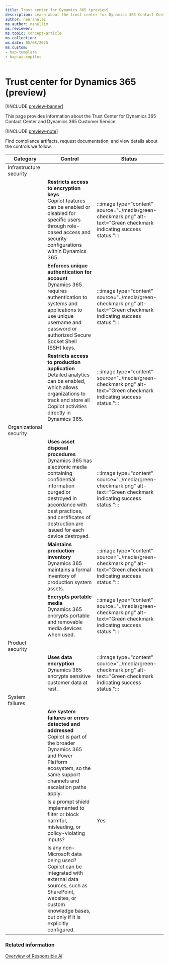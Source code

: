 ```yaml
---
title: Trust center for Dynamics 365 (preview)
description: Learn about the trust center for Dynamics 365 Contact Center, a resource for customers to learn about the security, privacy, and compliance of Microsoft products and services.
author: neeranelli
ms.author: nenellim
ms.reviewer: 
ms.topic: concept-article
ms.collection: 
ms.date: 05/08/2025
ms.custom: 
- bap-template
- bap-ai-copilot
---
```


# Trust center for Dynamics 365 (preview)

[!INCLUDE [preview-banner](~/../shared-content/shared/preview-includes/preview-banner.md)]
 
This page provides information about the Trust Center for Dynamics 365 Contact Center and Dynamics 365 Customer Service.

[!INCLUDE [preview-note](~/../shared-content/shared/preview-includes/preview-note-d365.md)]

Find compliance artifacts, request documentation, and view details about the controls we follow.

| Category  |Control|Status|
|------|-------|------|
|Infrastructure security|||
||**Restricts access to encryption keys** <br>Copilot features can be enabled or disabled for specific users through role-based access and security configurations within Dynamics 365. |:::image type="content" source="../media/green-checkmark.png" alt-text="Green checkmark indicating success status.":::|
||**Enforces unique authentication for account**<br> Dynamics 365 requires authentication to systems and applications to use unique username and password or authorized Secure Socket Shell (SSH) keys. |:::image type="content" source="../media/green-checkmark.png" alt-text="Green checkmark indicating success status.":::|
||**Restricts access to production application**<br>Detailed analytics can be enabled, which allows organizations to track and store all Copilot activities directly in Dynamics 365.|:::image type="content" source="../media/green-checkmark.png" alt-text="Green checkmark indicating success status.":::|
|Organizational security|||
||**Uses asset disposal procedures** <br>Dynamics 365 has electronic media containing confidential information purged or destroyed in accordance with best practices, and certificates of destruction are issued for each device destroyed.|:::image type="content" source="../media/green-checkmark.png" alt-text="Green checkmark indicating success status.":::|
||**Maintains production inventory**<br>Dynamics 365 maintains a formal inventory of production system assets.|:::image type="content" source="../media/green-checkmark.png" alt-text="Green checkmark indicating success status.":::|
||**Encrypts portable media**<br>Dynamics 365 encrypts portable and removable media devices when used.|:::image type="content" source="../media/green-checkmark.png" alt-text="Green checkmark indicating success status.":::|
|Product security|||
||**Uses data encryption**<br> Dynamics 365 encrypts sensitive customer data at rest. |:::image type="content" source="../media/green-checkmark.png" alt-text="Green checkmark indicating success status.":::|
|System failures|||
||**Are system failures or errors detected and addressed** <br> Copilot is part of the broader Dynamics 365 and Power Platform ecosystem, so the same support channels and escalation paths apply. ||
||Is a prompt shield implemented to filter or block harmful, misleading, or policy-violating inputs? <br>|Yes|
||Is any non-Microsoft data being used? <br> Copilot can be integrated with external data sources, such as SharePoint, websites, or custom knowledge bases, but only if it is explicitly configured. ||

### Related information

[Overview of Responsible AI](/dynamics365/customer-service/implement/responsible-ai-overview?context=/dynamics365/contact-center/context/administer-context)  
